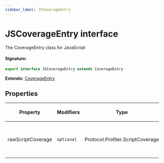 ```yaml
---
sidebar_label: JSCoverageEntry
---
```


# JSCoverageEntry interface

The CoverageEntry class for JavaScript

#### Signature:

```typescript
export interface JSCoverageEntry extends CoverageEntry
```

**Extends:** [CoverageEntry](./puppeteer.coverageentry.md)

## Properties

<table><thead><tr><th>

Property

</th><th>

Modifiers

</th><th>

Type

</th><th>

Description

</th><th>

Default

</th></tr></thead>
<tbody><tr><td>

<p id="rawscriptcoverage">rawScriptCoverage</p>

</td><td>

`optional`

</td><td>

Protocol.Profiler.ScriptCoverage

</td><td>

Raw V8 script coverage entry.

</td><td>

</td></tr>
</tbody></table>
